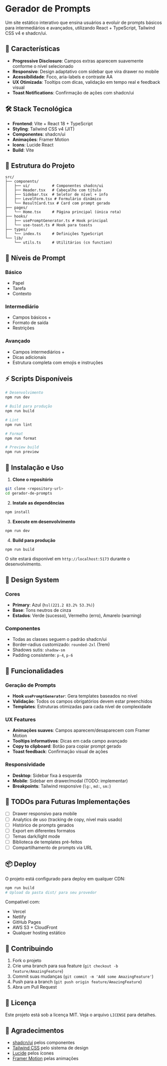 # Gerador de Prompts

Um site estático interativo que ensina usuários a evoluir de prompts básicos para intermediários e avançados, utilizando React + TypeScript, Tailwind CSS v4 e shadcn/ui.

## 🚀 Características

- **Progressive Disclosure**: Campos extras aparecem suavemente conforme o nível selecionado
- **Responsivo**: Design adaptativo com sidebar que vira drawer no mobile
- **Acessibilidade**: Foco, aria-labels e contraste AA
- **UX Otimizada**: Tooltips com dicas, validação em tempo real e feedback visual
- **Toast Notifications**: Confirmação de ações com shadcn/ui

## 🛠️ Stack Tecnológica

- **Frontend**: Vite + React 18 + TypeScript
- **Styling**: Tailwind CSS v4 (JIT)
- **Componentes**: shadcn/ui
- **Animações**: Framer Motion
- **Icons**: Lucide React
- **Build**: Vite

## 📁 Estrutura do Projeto

```
src/
├── components/
│   ├── ui/          # Componentes shadcn/ui
│   ├── Header.tsx   # Cabeçalho com título
│   ├── Sidebar.tsx  # Seletor de nível + info
│   ├── LevelForm.tsx # Formulário dinâmico
│   └── ResultCard.tsx # Card com prompt gerado
├── pages/
│   └── Home.tsx     # Página principal (única rota)
├── hooks/
│   ├── usePromptGenerator.ts # Hook principal
│   └── use-toast.ts # Hook para toasts
├── types/
│   └── index.ts     # Definições TypeScript
└── lib/
    └── utils.ts     # Utilitários (cn function)
```

## 🎯 Níveis de Prompt

### Básico
- Papel
- Tarefa  
- Contexto

### Intermediário
- Campos básicos +
- Formato de saída
- Restrições

### Avançado
- Campos intermediários +
- Dicas adicionais
- Estrutura completa com emojis e instruções

## ⚡ Scripts Disponíveis

```bash
# Desenvolvimento
npm run dev

# Build para produção
npm run build

# Lint
npm run lint

# Format
npm run format

# Preview build
npm run preview
```

## 🚀 Instalação e Uso

1. **Clone o repositório**
```bash
git clone <repository-url>
cd gerador-de-prompts
```

2. **Instale as dependências**
```bash
npm install
```

3. **Execute em desenvolvimento**
```bash
npm run dev
```

4. **Build para produção**
```bash
npm run build
```

O site estará disponível em `http://localhost:5173` durante o desenvolvimento.

## 🎨 Design System

### Cores
- **Primary**: Azul (`hsl(221.2 83.2% 53.3%)`)
- **Base**: Tons neutros de cinza
- **Estados**: Verde (sucesso), Vermelho (erro), Amarelo (warning)

### Componentes
- Todas as classes seguem o padrão shadcn/ui
- Border-radius customizado: `rounded-2xl` (1rem)
- Shadows sutis: `shadow-sm`
- Padding consistente: `p-4`, `p-6`

## 🔧 Funcionalidades

### Geração de Prompts
- **Hook `usePromptGenerator`**: Gera templates baseados no nível
- **Validação**: Todos os campos obrigatórios devem estar preenchidos
- **Templates**: Estruturas otimizadas para cada nível de complexidade

### UX Features
- **Animações suaves**: Campos aparecem/desaparecem com Framer Motion
- **Tooltips informativos**: Dicas em cada campo avançado
- **Copy to clipboard**: Botão para copiar prompt gerado
- **Toast feedback**: Confirmação visual de ações

### Responsividade
- **Desktop**: Sidebar fixa à esquerda
- **Mobile**: Sidebar em drawer/modal (TODO: implementar)
- **Breakpoints**: Tailwind responsive (`lg:`, `md:`, `sm:`)

## 🚧 TODOs para Futuras Implementações

- [ ] Drawer responsivo para mobile
- [ ] Analytics de uso (tracking de copy, nível mais usado)
- [ ] Histórico de prompts gerados
- [ ] Export em diferentes formatos
- [ ] Temas dark/light mode
- [ ] Biblioteca de templates pré-feitos
- [ ] Compartilhamento de prompts via URL

## 📦 Deploy

O projeto está configurado para deploy em qualquer CDN:

```bash
npm run build
# Upload da pasta dist/ para seu provedor
```

Compatível com:
- Vercel
- Netlify  
- GitHub Pages
- AWS S3 + CloudFront
- Qualquer hosting estático

## 🤝 Contribuindo

1. Fork o projeto
2. Crie uma branch para sua feature (`git checkout -b feature/AmazingFeature`)
3. Commit suas mudanças (`git commit -m 'Add some AmazingFeature'`)
4. Push para a branch (`git push origin feature/AmazingFeature`)
5. Abra um Pull Request

## 📝 Licença

Este projeto está sob a licença MIT. Veja o arquivo `LICENSE` para detalhes.

## 🙏 Agradecimentos

- [shadcn/ui](https://ui.shadcn.com/) pelos componentes
- [Tailwind CSS](https://tailwindcss.com/) pelo sistema de design
- [Lucide](https://lucide.dev/) pelos ícones
- [Framer Motion](https://www.framer.com/motion/) pelas animações
